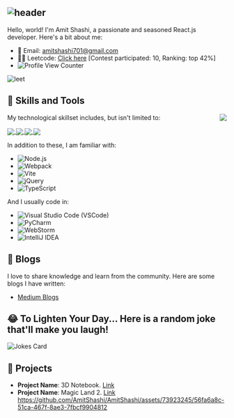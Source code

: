 ## ![header](https://capsule-render.vercel.app/api?type=Waving&color=timeGradient&height=200&animation=fadeIn&section=header&text=Amit-Ranjan-Shashi&fontSize=60)

Hello, world! I'm Amit Shashi, a passionate and seasoned React.js developer. Here's a bit about me:

- 📩 Email: amitshashi701@gmail.com
- 👨‍💻 Leetcode: [Click here](https://leetcode.com/DarkAndDark/) [Contest participated: 10, Ranking: top 42%]
- ![Profile View Counter](https://komarev.com/ghpvc/?username=AmitShashi)

![leet](https://user-images.githubusercontent.com/73923245/232561950-c41b7cf0-c1c0-4ce4-9228-7bde81b19434.JPG)

## 🚀 Skills and Tools

<picture>
  <source media="(prefers-color-scheme: dark)" srcset="https://github-stats-vercel-inky.vercel.app/api/top-langs/?username=AmitShashi&layout=compact&theme=radical&langs_count=10&hide=Jupyter%20Notebook">
  <source media="(prefers-color-scheme: light)" srcset="https://github-stats-vercel-inky.vercel.app/api/top-langs/?username=AmitShashi&layout=compact&theme=default&langs_count=10&hide=Jupyter%20Notebook">
  <img align="right" src="https://github-stats-vercel-inky.vercel.app/api/top-langs/?username=AmitShashi&layout=compact&theme=radical&langs_count=10&hide=Jupyter%20Notebook">
</picture>

My technological skillset includes, but isn't limited to:

<a href="https://reactjs.org/" rel="nofollow">
    <img align="center" src="https://img.shields.io/badge/React-20232A?style=for-the-badge&logo=react&logoColor=61DAFB" style="max-width:100%;">
</a> 

<a href="https://developer.mozilla.org/en-US/docs/Web/JavaScript" rel="nofollow">
    <img align="center" src="https://img.shields.io/badge/JavaScript-F7DF1E?style=for-the-badge&logo=javascript&logoColor=black" style="max-width:100%;">
</a> 

<a href="https://www.python.org/" rel="nofollow">
    <img align="center" src="https://img.shields.io/badge/Python-3776AB?style=for-the-badge&logo=python&logoColor=white" style="max-width:100%;">
</a>

<a href="https://www.java.com/" rel="nofollow">
    <img align="center" src="https://img.shields.io/badge/Java-ED8B00?style=for-the-badge&logo=java&logoColor=white" style="max-width:100%;">
</a> 

In addition to these, I am familiar with:
- ![Node.js](https://img.shields.io/badge/Node.js-339933?style=for-the-badge&logo=nodedotjs&logoColor=white)
- ![Webpack](https://img.shields.io/badge/Webpack-8DD6F9?style=for-the-badge&logo=webpack&logoColor=black)
- ![Vite](https://img.shields.io/badge/Vite-646CFF?style=for-the-badge&logo=vite&logoColor=white)
- ![jQuery](https://img.shields.io/badge/jQuery-0769AD?style=for-the-badge&logo=jquery&logoColor=white)
- ![TypeScript](https://img.shields.io/badge/TypeScript-3178C6?style=for-the-badge&logo=typescript&logoColor=white)

And I usually code in:
- ![Visual Studio Code (VSCode)](https://img.shields.io/badge/VSCode-007ACC?style=for-the-badge&logo=visualstudiocode&logoColor=white)
- ![PyCharm](https://img.shields.io/badge/PyCharm-00A2A2?style=for-the-badge&logo=pycharm&logoColor=white)
- ![WebStorm](https://img.shields.io/badge/WebStorm-00A2A2?style=for-the-badge&logo=webstorm&logoColor=white)
- ![IntelliJ IDEA](https://img.shields.io/badge/IntelliJIDEA-8C201E?style=for-the-badge&logo=intellijidea&logoColor=white)

## 📝 Blogs
I love to share knowledge and learn from the community. Here are some blogs I have written:
- [Medium Blogs](https://medium.com/@amitshashi701/)

## 😂 To Lighten Your Day... Here is a random joke that'll make you laugh!
![Jokes Card](https://readme-jokes.vercel.app/api)

## 🔭 Projects
- **Project Name**: 3D Notebook. [Link](https://amit-mynotebook.netlify.app/)
- **Project Name**: Magic Land 2. [Link](https://play.google.com/store/apps/details?id=com.isoftstudios.magicland220)
https://github.com/AmitShashi/AmitShashi/assets/73923245/56fa6a8c-51ca-467f-8ae3-7fbcf9904812
